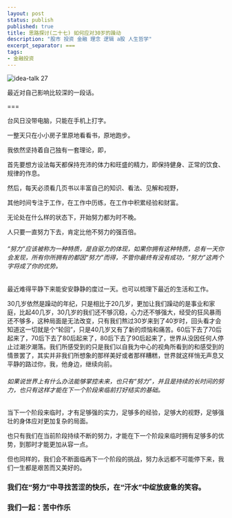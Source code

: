 ```yaml
---
layout: post
status: publish
published: true
title: 思路探讨(二十七) 如何应对30岁的躁动
description: "股市 投资 金融 理念 逻辑 a股 人生哲学"
excerpt_separator: ===
tags:
- 金融投资
---
```


![idea-talk 27](/assets/金融/idea-talk-27.jpeg)

最近对自己影响比较深的一段话。

===

台风日没带电脑，只能在手机上打字。

一整天只在小小房子里原地看看书，原地跑步。

我依然坚持着自己独有一套理论，即，

首先要想方设法每天都保持充沛的体力和旺盛的精力，即保持健身、正常的饮食、规律的作息。

然后，每天必须看几页书以丰富自己的知识、看法、见解和视野，

其他时间专注于工作，在工作中历练，在工作中积累经验和财富。

无论处在什么样的状态下，开始努力都为时不晚。

人只要一直努力下去，肯定比他不努力的强百倍。

###### “努力”应该被称为一种特质，是自驱力的体现，如果你拥有这种特质，总有一天你会发现，所有你所拥有的都因“努力”而得，不管你最终有没有成功，“努力”这两个字将成了你的优势。

最近难得平静下来能安安静静的度过一天。也可以梳理下最近的生活和工作。

30几岁依然是躁动的年纪，只是相比于20几岁，更加让我们躁动的是事业和家庭，比起40几岁，30几岁的我们还不够沉稳，心力还不够强大，经受的狂风暴雨还不够多，这种局面是无法改变，只有我们熬过30岁来到了40岁时，回头看才会知道这一切就是个“轮回”，只是40几岁又有了新的烦恼和痛苦。60后下去了70后起来了，70后下去了80后起来了，80后下去了90后起来了，世界从没因任何人停止过潮汐潮落。我们所感受到的只是我们以自我为中心的视角所看到的和感受到的情景罢了，其实并非我们所想象的那样美好或者那样糟糕，世界就这样悄无声息又平静的路过你，我，他身边，继续向前。

###### 如果说世界上有什么办法能够掌控未来，也只有“努力”，并且是持续的长时间的努力，也只有这样才能在下一个阶段来临前打好结实的基础。

当下一个阶段来临时，才有足够强的实力，足够多的经验，足够大的视野，足够强壮的身体应对更加复杂的局面。

也只有我们在当前阶段持续不断的努力，才能在下一个阶段来临时拥有足够多的优势，到那时才能更加从容一点。

但也同样的，我们会不断面临再下一个阶段的挑战，努力永远都不可能停下来，我们一生都是艰苦而又美好的。

### 我们在“努力”中寻找苦涩的快乐，在“汗水”中绽放疲惫的笑容。

### 我们一起：苦中作乐